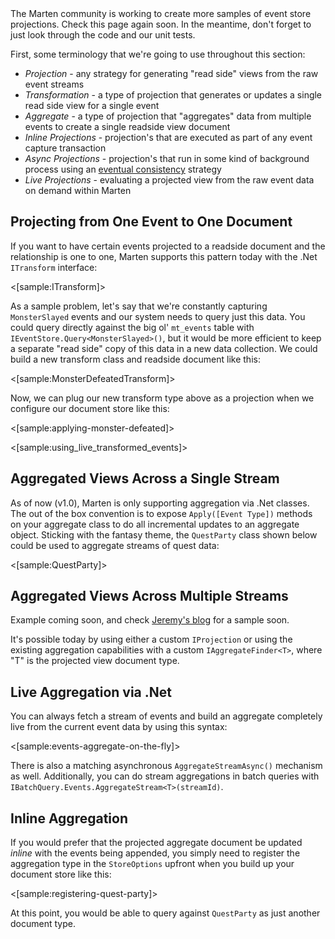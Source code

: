 <!--Title:Projections-->
<!--Url:projections-->

<div class="alert alert-info">
The Marten community is working to create more samples of event store projections. Check this page again soon. In the meantime,
don't forget to just look through the code and our unit tests.
</div>

First, some terminology that we're going to use throughout this section:

* _Projection_ - any strategy for generating "read side" views from the raw event streams
* _Transformation_ - a type of projection that generates or updates a single read side view for a single event
* _Aggregate_ - a type of projection that "aggregates" data from multiple events to create a single readside view document
* _Inline Projections_ - projection's that are executed as part of any event capture transaction
* _Async Projections_ - projection's that run in some kind of background process using an [eventual consistency](https://en.wikipedia.org/wiki/Eventual_consistency) strategy
* _Live Projections_ - evaluating a projected view from the raw event data on demand within Marten


## Projecting from One Event to One Document    

If you want to have certain events projected to a readside document and the relationship is one to one, Marten supports this pattern today with the .Net `ITransform` interface:

<[sample:ITransform]>

As a sample problem, let's say that we're constantly capturing `MonsterSlayed` events and our system needs to query just this data. You could query directly against the big ol' `mt_events` table with 
`IEventStore.Query<MonsterSlayed>()`, but it would be more efficient to keep a separate "read side" copy of this data in a new data collection. We could build a new transform class and readside document like this:

<[sample:MonsterDefeatedTransform]>

Now, we can plug our new transform type above as a projection when we configure our document store like this:

<[sample:applying-monster-defeated]>

<[sample:using_live_transformed_events]>

## Aggregated Views Across a Single Stream

As of now (v1.0), Marten is only supporting aggregation via .Net classes. The out of the box convention is to expose `Apply([Event Type])` methods
on your aggregate class to do all incremental updates to an aggregate object. Sticking with the fantasy theme, the `QuestParty` class shown below
could be used to aggregate streams of quest data:

<[sample:QuestParty]>

## Aggregated Views Across Multiple Streams

Example coming soon, and check [Jeremy's blog](http://jeremydmiller.com) for a sample soon.

It's possible today by using either a custom `IProjection` or using the existing aggregation capabilities with a
custom `IAggregateFinder<T>`, where "T" is the projected view document type.




## Live Aggregation via .Net

You can always fetch a stream of events and build an aggregate completely live from the current event data by using this syntax:

<[sample:events-aggregate-on-the-fly]>

There is also a matching asynchronous `AggregateStreamAsync()` mechanism as well. Additionally, you can do stream aggregations in batch queries with
`IBatchQuery.Events.AggregateStream<T>(streamId)`.




## Inline Aggregation

If you would prefer that the projected aggregate document be updated _inline_ with the events being appended, you simply need to register
the aggregation type in the `StoreOptions` upfront when you build up your document store like this:

<[sample:registering-quest-party]>

At this point, you would be able to query against `QuestParty` as just another document type.


